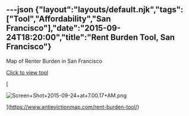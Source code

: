 ---json
{"layout":"layouts/default.njk","tags":["Tool","Affordability","San Francisco"],"date":"2015-09-24T18:20:00","title":"Rent Burden Tool, San Francisco"}
---

Map of Renter Burden in San Francisco

[Click to view tool](https://www.antievictionmap.com/rent-burden-tool/)

[

![Screen+Shot+2015-09-24+at+7.00.17+AM.png](https://images.squarespace-cdn.com/content/v1/52b7d7a6e4b0b3e376ac8ea2/1514056829116-BEVXDQ4IMPCZHU6OKLM8/ke17ZwdGBToddI8pDm48kNi2gel6hhuS-ckDmJlX3fRZw-zPPgdn4jUwVcJE1ZvWQUxwkmyExglNqGp0IvTJZUJFbgE-7XRK3dMEBRBhUpzP58Q8pA5GiFqMdaDeawze4AGIRbNPp8fSWC-ylz6J_TiX7veZ8j2_RCAAhPyqh-c/Screen%2BShot%2B2015-09-24%2Bat%2B7.00.17%2BAM.png)

](https://www.antievictionmap.com/rent-burden-tool/)